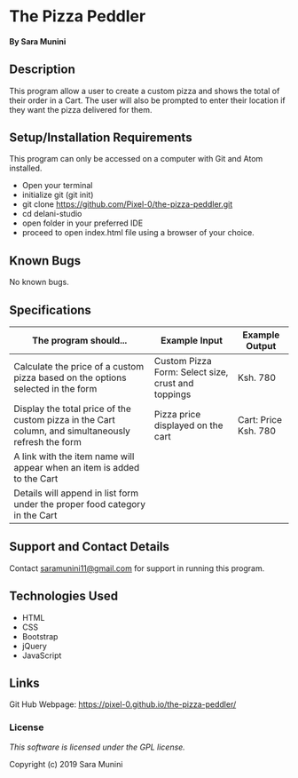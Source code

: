 # The Pizza Peddler


#### By Sara Munini

## Description

This program allow a user to create a custom pizza and shows the total of their order in a Cart. The user will also be prompted to enter their location if they want the pizza delivered for them.

## Setup/Installation Requirements

This program can only be accessed on a computer with Git and Atom installed.

* Open your terminal
* initialize git (git init)
* git clone https://github.com/Pixel-0/the-pizza-peddler.git
* cd delani-studio
* open folder in your preferred IDE
* proceed to open index.html file using a browser of your choice.


## Known Bugs

No known bugs.

## Specifications

The program should... | Example Input | Example Output
----- | ----- | -----
Calculate the price of a custom pizza based on the options selected in the form | Custom Pizza Form: Select size, crust and toppings | Ksh. 780
Display the total price of the custom pizza in the Cart column, and simultaneously refresh the form | Pizza price displayed on the cart | Cart: Price Ksh. 780
A link with the item name will appear when an item is added to the Cart |
Details will append in list form under the proper food category in the Cart |


## Support and Contact Details

Contact saramunini11@gmail.com for support in running this program.

## Technologies Used

* HTML
* CSS
* Bootstrap
* jQuery
* JavaScript

## Links

Git Hub Webpage: https://pixel-0.github.io/the-pizza-peddler/

### License

*This software is licensed under the GPL license.*

Copyright (c) 2019 Sara Munini
